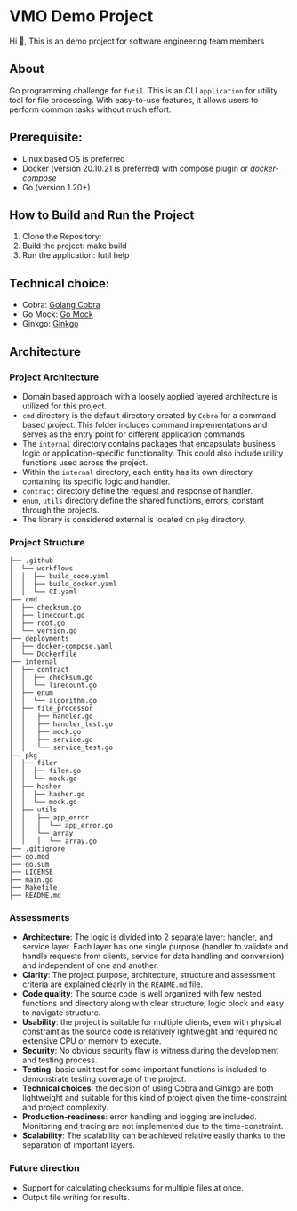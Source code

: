 # VMO Demo Project

Hi 👋, This is an demo project for software engineering team members


## About
Go programming challenge for `futil`.
This is an CLI `application` for utility tool for file processing. With easy-to-use features, it allows users to perform common tasks without much effort.


## Prerequisite:
- Linux based OS is preferred
- Docker (version 20.10.21 is preferred) with compose plugin or *docker-compose*
- Go (version 1.20+)

## How to Build and Run the Project
1. Clone the Repository:
2. Build the project: make build
3. Run the application: futil help

## Technical choice:
- Cobra: [Golang Cobra](https://github.com/spf13/cobra/)
- Go Mock: [Go Mock](https://github.com/uber-go/mock/)
- Ginkgo: [Ginkgo](https://onsi.github.io/ginkgo/)


## Architecture
### Project Architecture
- Domain based approach with a loosely applied layered architecture is utilized for this project.
- `cmd` directory is the default directory created by `Cobra` for a command based project. This folder includes command implementations and serves as the entry point for different application commands
- The `internal` directory contains packages that encapsulate business logic or application-specific functionality. This could also include utility functions used across the project.
- Within the `internal` directory, each entity has its own directory containing its specific logic and handler.
- `contract` directory define the request and response of handler.
- `enum`, `utils` directory define the shared functions, errors, constant through the projects. 
- The library is considered external is located on `pkg` directory.


### Project Structure
```
├── .github
│  └── workflows
│  │  ├── build_code.yaml 
│  │  ├── build_docker.yaml
│  │  └── CI.yaml
├── cmd
│  ├── checksum.go
│  ├── linecount.go
│  ├── root.go
│  └── version.go
├── deployments
│  ├── docker-compose.yaml
│  └── Dockerfile
├── internal
│  ├── contract
│  │  ├── checksum.go
│  │  └── linecount.go
│  ├── enum
│  │  └── algorithm.go
│  ├── file_processor
│  │   ├── handler.go
│  │   ├── handler_test.go
│  │   ├── mock.go
│  │   ├── service.go
│  │   └── service_test.go
├── pkg
│  ├── filer
│  │  ├── filer.go
│  │  └── mock.go
│  ├── hasher
│  │  ├── hasher.go
│  │  └── mock.go
│  ├── utils
│  │   ├── app_error
│  │   │  └── app_error.go
│  │   └── array
│  │   │  └── array.go
├── .gitignore
├── go.mod
├── go.sum
├── LICENSE
├── main.go
├── Makefile
├── README.md
```

### Assessments
* **Architecture**: The logic is divided into 2 separate layer: handler, and service layer. Each layer has one single purpose (handler to validate and handle requests from clients, service for data handling and conversion) and independent of one and another.
* **Clarity**: The project purpose, architecture, structure and assessment criteria are explained clearly in the `README.md` file.
* **Code quality**: The source code is well organized with few nested functions and directory along with clear structure, logic block and easy to navigate structure.
* **Usability**: the project is suitable for multiple clients, even with physical constraint as the source code is relatively lightweight and required no extensive CPU or memory to execute.
* **Security**: No obvious security flaw is witness during the development and testing process.
* **Testing**: basic unit test for some important functions is included to demonstrate testing coverage of the project.
* **Technical choices**: the decision of using Cobra and Ginkgo are both lightweight and suitable for this kind of project given the time-constraint and project complexity.
* **Production-readiness**: error handling and logging are included. Monitoring and tracing are not implemented due to the time-constraint.
* **Scalability**: The scalability can be achieved relative easily thanks to the separation of important layers.


### Future direction
- Support for calculating checksums for multiple files at once.
- Output file writing for results.

